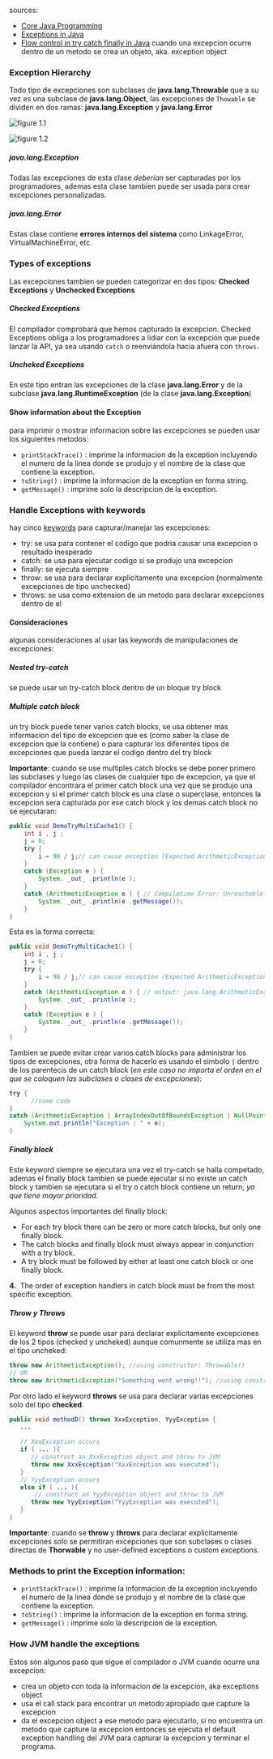 sources: 
- [Core Java Programming](https://www.techguruspeaks.com/home/core-java-programming/java-exception-handling/)
- [Exceptions in Java](https://www.geeksforgeeks.org/exceptions-in-java/)
- [Flow control in try catch finally in Java](https://www.geeksforgeeks.org/flow-control-in-try-catch-finally-in-java/)
cuando una excepcion ocurre dentro de un metodo se crea un objeto, aka. exception object

### Exception Hierarchy

Todo tipo de excepciones son subclases de **java.lang.Throwable** que a su vez es una subclase de **java.lang.Object**, las excepciones de `Thowable` se dividen en dos ramas: **java.lang.Exception** y **java.lang.Error**

![figure 1.1](https://miro.medium.com/v2/resize:fit:720/format:webp/1*_jXNZuPLKMTQ5IKjBzb8jA.png)

![figure 1.2](https://www3.ntu.edu.sg/home/ehchua/programming/java/images/Exception_Classes.png)

##### *java.lang.Exception*
Todas las excepciones de esta clase *deberian* ser capturadas por los programadores, ademas esta clase tambien puede ser usada para crear excepciones personalizadas.

##### *java.lang.Error*
Estas clase contiene **errores internos del sistema** como LinkageError, VirtualMachineError, etc.

### Types of exceptions
Las excepciones tambien se pueden categorizar en dos tipos: **Checked Exceptions** y **Unchecked Exceptions**

##### *Checked Exceptions*
El compilador comprobará que hemos capturado la excepcion. Checked Exceptions obliga a los programadores a lidiar con la excepción que puede lanzar la API, ya sea usando `catch` o reenviándola hacia afuera con `throws`.

##### *Uncheked Exceptions*
En este tipo entran las excepciones de la clase **java.lang.Error** y de la subclase **java.lang.RuntimeException** (de la clase **java.lang.Exception**) 

#### Show information about the Exception
para imprimir o mostrar informacion sobre las excepciones se pueden usar los siguientes metodos:
- `printStackTrace()` : imprime la informacion de la exception incluyendo el numero de la linea donde se produjo y el nombre de la clase que contiene la exception.
- `toString()` : imprime la informacion de la exception en forma string.
- `getMessage()` : imprime solo la descripcion de la exception.

### Handle Exceptions with keywords

hay cinco [keywords](_Keywords) para capturar/manejar las excepciones:

- try: se usa para contener el codigo que podria causar una excepcion o resultado inesperado
- catch: se usa para ejecutar codigo si se produjo una excepcion
- finally: se ejecuta siempre
- throw: se usa para declarar explicitamente una excepcion (normalmente excepciones de tipo unchecked)
- throws: se usa como extension de un metodo para declarar excepciones dentro de el

#### Consideraciones
algunas consideraciones al usar las keywords de manipulaciones de excepciones:

##### Nested try-catch
se puede usar un try-catch block dentro de un bloque try block

##### Multiple catch block
un try block puede tener varios catch blocks, se usa obtener mas informacion del tipo de excepcion que es (como saber la clase de excepcion que la contiene) o para capturar los diferentes tipos de excepciones que pueda lanzar el codigo dentro del try block

**Importante**: cuando se use multiples catch blocks se debe poner primero las subclases y luego las clases de cualquier tipo de excepcion, ya que el compilador encontrara el primer catch block una vez que se produjo una excepcion y si el primer catch block es una clase o superclase, entonces la excepcion sera capturada por ese catch block y los demas catch block no se ejecutaran:

~~~java
public void DemoTryMultiCache1() {  
	int i , j ;  
	j = 0;  
	try {  
		i = 90 / j;// can cause exception (Expected ArithmeticException)
	}  
	catch (Exception e ) {  
		System. _out_ .println(e );  
	}  
	catch (ArithmeticException e ) { // Compiletime Error: Unreachable catch block for ArithmeticException. It is already handled by the catch block for Exception  
		System. _out_ .println(e .getMessage());  
	}  
}
~~~

Esta es la forma correcta:

~~~java
public void DemoTryMultiCache1() {  
	int i , j ;
	j = 0;
	try {  
		i = 90 / j;// can cause exception (Expected ArithmeticException)
	}  
	catch (ArithmeticException e ) { // output: java.lang.ArithmeticException: divide by zero
		System. _out_ .println(e );  
	}  
	catch (Exception e ) {
		System. _out_ .println(e .getMessage());  
	}  
}
~~~

Tambien se puede evitar crear varios catch blocks para administrar los tipos de excepciones, otra forma de hacerlo es usando el simbolo `|` dentro de los parentecis de un catch block (*en este caso no importa el orden en el que se coloquen las subclases o clases de excepciones*):

~~~java
try {
	  //some code
}
catch (ArithmeticException | ArrayIndexOutOfBoundsException | NullPointerException e) {
	System.out.println("Exception : " + e);
}
~~~

##### Finally block
Este keyword siempre se ejecutara una vez el try-catch se halla competado, ademas el finally block tambien se puede ejecutar si no existe un catch block y tambien se ejecutara si el try o catch block contiene un return, *ya que tiene mayor prioridad*.

Algunos aspectos importantes del finally block:
- For each try block there can be zero or more catch blocks, but only one finally block.  
- The catch blocks and finally block must always appear in conjunction with a try block. 
- A try block must be followed by either at least one catch block or one finally block.

**4.**  The order of exception handlers in catch block must be from the most specific exception.

##### Throw y Throws
El keyword **throw** se puede usar para declarar explicitamente excepciones de los 2 tipos (checked y uncheked) aunque comunmente se utiliza mas en el tipo uncheked:

~~~java
throw new ArithmeticException(); //using constructor: Throwable()
// OR
throw new ArithmeticException("Something went wrong!!"); //using constructor: Throwable(String message)
~~~

Por otro lado el keyword **throws** se usa para declarar varias excepciones solo del tipo **checked**.

~~~java
public void methodD() throws XxxException, YyyException {
   ...
   
   // XxxException occurs
   if ( ... ){
      // construct an XxxException object and throw to JVM
      throw new XxxException("XxxException was executed");
   }
   // YyyException occurs
   else if ( ... ){
	   // construct an YyyException object and throw to JVM
      throw new YyyException("YyyException was executed");   
   }
}
~~~

**Importante**: cuando se **throw** y **throws** para declarar explicitamente excepciones *solo* se permitiran excepciones que son subclases o clases directas de **Thorwable** y no user-defined exceptions o custom exceptions.

### Methods to print the Exception information:
- `printStackTrace()` : imprime la informacion de la exception incluyendo el numero de la linea donde se produjo y el nombre de la clase que contiene la exception.
- `toString()` : imprime la informacion de la exception en forma string.
- `getMessage()` : imprime solo la descripcion de la exception.

### How JVM handle the exceptions
Estos son algunos paso que sigue el compilador o JVM cuando ocurre una excepcion:

- crea un objeto con toda la informacion de la excepcion, aka exceptions object
- usa el call stack para encontrar un metodo apropiado que capture la excepcion
- da el excepcion object a ese metodo para ejecutarlo, si no encuentra un metodo que capture la excepcion entonces se ejecuta el default exception handling del JVM para capturar la excepcion y terminar el programa.


